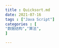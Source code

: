 ```yaml
---
title : Quicksort.md
date: 2021-07-16
tags : ["Java Script"]
categories : [                              
"数据结构","算法",
]

---
```

